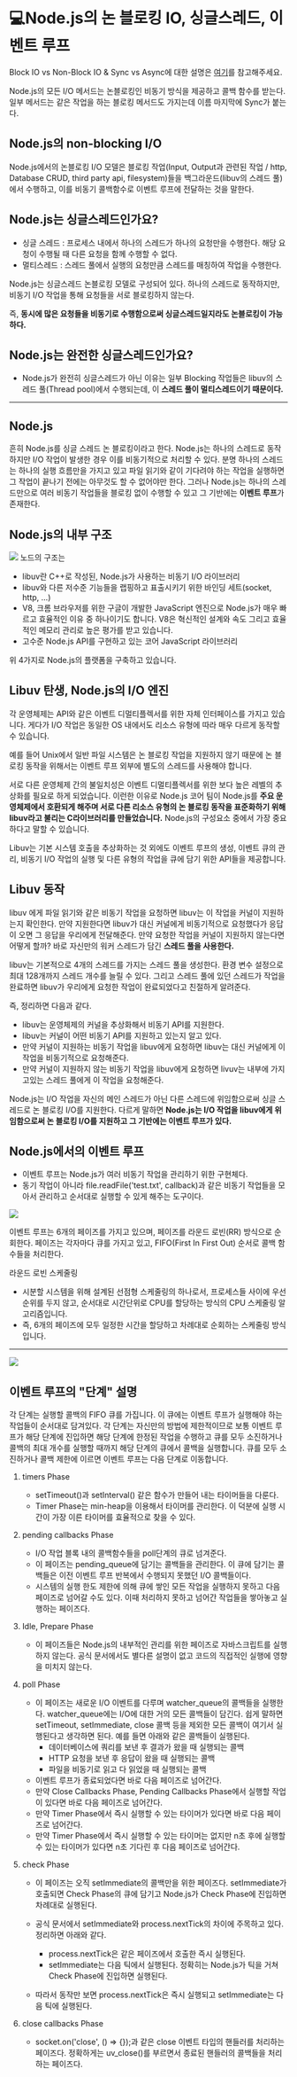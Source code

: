 # 💻Node.js의 논 블로킹 IO, 싱글스레드, 이벤트 루프
Block IO vs Non-Block IO & Sync vs Async에 대한 설명은 [여기](https://jinblog123.tistory.com/397)를 참고해주세요.

Node.js의 모든 I/O 메서드는 논블로킹인 비동기 방식을 제공하고 콜백 함수를 받는다. 일부 메서드는 같은 작업을 하는 블로킹 메서드도 가지는데 이름 마지막에 Sync가 붙는다.

## Node.js의 non-blocking I/O
Node.js에서의 논블로킹 I/O 모델은 블로킹 작업(Input, Output과 관련된 작업 / http, Database CRUD, third party api, filesystem)들을 백그라운드(libuv의 스레드 풀)에서 수행하고, 이를 비동기 콜백함수로 이벤트 루프에 전달하는 것을 말한다.

## Node.js는 싱글스레드인가요?

- 싱글 스레드 : 프로세스 내에서 하나의 스레드가 하나의 요청만을 수행한다. 해당 요청이 수행될 때 다른 요청을 함께 수행할 수 없다.
- 멀티스레드 : 스레드 풀에서 실행의 요청만큼 스레드를 매칭하여 작업을 수행한다.

Node.js는 싱글스레드 논블로킹 모델로 구성되어 있다. 하나의 스레드로 동작하지만, 비동기 I/O 작업을 통해 요청들을 서로 블로킹하지 않는다.

즉, **동시에 많은 요청들을 비동기로 수행함으로써 싱글스레드일지라도 논블로킹이 가능하다.**


## Node.js는 완전한 싱글스레드인가요?
- Node.js가 완전히 싱글스레드가 아닌 이유는 일부 Blocking 작업들은 libuv의 스레드 풀(Thread pool)에서 수행되는데, 이 **스레드 풀이 멀티스레드이기 때문이다.**
___

## Node.js 
흔히 Node.js를 싱글 스레드 논 블로킹이라고 한다. Node.js는 하나의 스레드로 동작하지만 I/O 작업이 발생한 경우 이를 비동기적으로 처리할 수 있다. 분명 하나의 스레드는 하나의 실행 흐름만을 가지고 있고 파일 읽기와 같이 기다려야 하는 작업을 실행하면 그 작업이 끝나기 전에는 아무것도 할 수 없어야만 한다. 그러나 Node.js는 하나의 스레드만으로 여러 비동기 작업들을 블로킹 없이 수행할 수 있고 그 기반에는 **이벤트 루프**가 존재한다.

## Node.js의 내부 구조
![](https://velog.velcdn.com/images%2Fjulianneyi%2Fpost%2Ff4f5de18-eb11-4b87-8679-17bb6a0f6169%2Fimage.png)
노드의 구조는 
- libuv란 C++로 작성된, Node.js가 사용하는 비동기 I/O 라이브러리
- libuv와 다른 저수준 기능들을 랩핑하고 표출시키기 위한 바인딩 세트(socket, http, ...)
- V8, 크롬 브라우저를 위한 구글이 개발한 JavaScript 엔진으로 Node.js가 매우 빠르고 효율적인 이유 중 하나이기도 합니다. V8은 혁신적인 설계와 속도 그리고 효율적인 메모리 관리로 높은 평가를 받고 있습니다.
- 고수준 Node.js API를 구현하고 있는 코어 JavaScript 라이브러리
  
위 4가지로 Node.js의 플랫폼을 구축하고 있습니다.

## Libuv 탄생, Node.js의 I/O 엔진
각 운영체제는 API와 같은 이벤트 디멀티플렉서를 위한 자체 인터페이스를 가지고 있습니다. 게다가 I/O 작업은 동일한 OS 내에서도 리소스 유형에 따라 매우 다르게 동작할 수 있습니다.

예를 들어 Unix에서 일반 파일 시스템은 논 블로킹 작업을 지원하지 않기 때문에 논 블로킹 동작을 위해서는 이벤트 루프 외부에 별도의 스레드를 사용해야 합니다.

서로 다른 운영체제 간의 불일치성은 이벤트 디멀티플렉서를 위한 보다 높은 레벨의 추상화를 필요로 하게 되었습니다. 이런한 이유로 Node.js 코어 팀이 Node.js를 **주요 운영체제에서 호환되게 해주며 서로 다른 리소스 유형의 논 블로킹 동작을 표준화하기 위해 libuv라고 불리는 C라이브러리를 만들었습니다.** Node.js의 구성요소 중에서 가장 중요하다고 말할 수 있습니다.

Libuv는 기본 시스템 호출을 추상화하는 것 외에도 이벤트 루프의 생성, 이벤트 큐의 관리, 비동기 I/O 작업의 실행 및 다른 유형의 작업을 큐에 담기 위한 API들을 제공합니다.

## Libuv 동작
libuv 에게 파일 읽기와 같은 비동기 작업을 요청하면 libuv는 이 작업을 커널이 지원하는지 확인한다. 만약 지원한다면 libuv가 대신 커널에게 비동기적으로 요청했다가 응답이 오면 그 응답을 우리에게 전달해준다. 만약 요청한 작업을 커널이 지원하지 않는다면 어떻게 할까? 바로 자신만의 워커 스레드가 담긴 **스레드 풀을 사용한다.**

libuv는 기본적으로 4개의 스레드를 가지는 스레드 풀을 생성한다. 환경 변수 설정으로 최대 128개까지 스레드 개수를 늘릴 수 있다. 그리고 스레드 풀에 있던 스레드가 작업을 완료하면 libuv가 우리에게 요청한 작업이 완료되었다고 친절하게 알려준다.

즉, 정리하면 다음과 같다.
- libuv는 운영체제의 커널을 추상화해서 비동기 API를 지원한다.
- libuv는 커널이 어떤 비동기 API를 지원하고 있는지 알고 있다.
- 만약 커널이 지원하는 비동기 작업을 libuv에게 요청하면 libuv는 대신 커널에게 이 작업을 비동기적으로 요청해준다.
- 만약 커널이 지원하지 않는 비동기 작업을 libuv에게 요청하면 livuv는 내부에 가지고있는 스레드 풀에게 이 작업을 요청해준다.

Node.js는 I/O 작업을 자신의 메인 스레드가 아닌 다른 스레드에 위임함으로써 싱글 스레드로 논 블로킹 I/O를 지원한다. 다르게 말하면 **Node.js는 I/O 작업을 libuv에게 위임함으로써 논 블로킹 I/O를 지원하고 그 기반에는 이벤트 루프가 있다.**

## Node.js에서의 이벤트 루프
- 이벤트 루프는 Node.js가 여러 비동기 작업을 관리하기 위한 구현체다.
- 동기 작업이 아니라 file.readFile('test.txt', callback)과 같은 비동기 작업들을 모아서 관리하고 순서대로 실행할 수 있게 해주는 도구이다.
  

![](https://www.korecmblog.com/static/2dcc70f2d6c5e3f8d2dae0179a149283/131f1/event-loop.webp)

이벤트 루프는 6개의 페이즈를 가지고 있으며, 페이즈를 라운드 로빈(RR) 방식으로 순회한다. 페이즈는 각자마다 큐를 가지고 있고, FIFO(First In First Out) 순서로 콜백 함수들을 처리한다.


라운드 로빈 스케줄링
- 시분할 시스템을 위해 설계된 선점형 스케줄링의 하나로서, 프로세스들 사이에 우선순위를 두지 않고, 순서대로 시간단위로 CPU를 할당하는 방식의 CPU 스케줄링 알고리즘입니다. 
- 즉, 6개의 페이즈에 모두 일정한 시간을 할당하고 차례대로 순회하는 스케줄링 방식입니다.

___

![](https://velog.velcdn.com/images%2Fnewsilver1028%2Fpost%2F1985ca77-c5c2-4007-8d0e-c63cce64cf07%2Fimage.png
)

## 이벤트 루프의 "단계" 설명
각 단계는 실행할 콜백의 FIFO 큐를 가집니다. 이 큐에는 이벤트 루프가 실행해야 하는 작업들이 순서대로 담겨있다. 각 단계는 자신만의 방법에 제한적이므로 보통 이벤트 루프가 해당 단계에 진입하면 해당 단계에 한정된 작업을 수행하고 큐를 모두 소진하거나 콜백의 최대 개수를 실행할 때까지 해당 단계의 큐에서 콜백을 실행합니다. 큐를 모두 소진하거나 콜백 제한에 이르면 이벤트 루프는 다음 단계로 이동합니다.

1. timers Phase
   - setTimeout()과 setInterval() 같은 함수가 만들어 내는 타이머들을 다룬다. 
   - Timer Phase는 min-heap을 이용해서 타이머를 관리한다. 이 덕분에 실행 시간이 가장 이른 타이머를 효율적으로 찾을 수 있다.

2. pending callbacks Phase
   - I/O 작업 블록 내의 콜백함수들을 poll단계의 큐로 넘겨준다.
   - 이 페이즈는 pending_queue에 담기는 콜백들을 관리한다. 이 큐에 담기는 콜백들은 이전 이벤트 루프 반복에서 수행되지 못했던 I/O 콜백들이다.
   - 시스템의 실행 한도 제한에 의해 큐에 쌓인 모든 작업을 실행하지 못하고 다음 페이즈로 넘어갈 수도 있다. 이때 처리하지 못하고 넘어간 작업들을 쌓아놓고 실행하는 페이즈다.

3. Idle, Prepare Phase
   - 이 페이즈들은 Node.js의 내부적인 관리를 위한 페이즈로 자바스크립트를 실행하지 않는다. 공식 문서에서도 별다른 설명이 없고 코드의 직접적인 실행에 영향을 미치지 않는다.

4. poll Phase
    - 이 페이즈는 새로운 I/O 이벤트를 다루며 watcher_queue의 콜백들을 실행한다. watcher_queue에는 I/O에 대한 거의 모든 콜백들이 담긴다. 쉽게 말하면 setTimeout, setImmediate, close 콜백 등을 제외한 모든 콜백이 여기서 실행된다고 생각하면 된다. 예를 들면 아래와 같은 콜백들이 실행된다.
        - 데이터베이스에 쿼리를 보낸 후 결과가 왔을 때 실행되는 콜백
        - HTTP 요청을 보낸 후 응답이 왔을 때 실행되는 콜백
        - 파일을 비동기로 읽고 다 읽었을 때 실행되는 콜백
    - 이벤트 루프가 종료되었다면 바로 다음 페이즈로 넘어간다.
   - 만약 Close Callbacks Phase, Pending Callbacks Phase에서 실행할 작업이 있다면 바로 다음 페이즈로 넘어간다.
   - 만약 Timer Phase에서 즉시 실행할 수 있는 타이머가 있다면 바로 다음 페이즈로 넘어간다.
   - 만약 Timer Phase에서 즉시 실행할 수 있는 타이머는 없지만 n초 후에 실행할 수 있는 타이머가 있다면 n초 기다린 후 다음 페이즈로 넘어간다.


5. check Phase
   - 이 페이즈는 오직 setImmediate의 콜백만을 위한 페이즈다. setImmediate가 호출되면 Check Phase의 큐에 담기고 Node.js가 Check Phase에 진입하면 차례대로 실행된다.

   - 공식 문서에서 setImmediate와 process.nextTick의 차이에 주목하고 있다. 정리하면 아래와 같다. 
        - process.nextTick은 같은 페이즈에서 호출한 즉시 실행된다.
        - setImmediate는 다음 틱에서 실행된다. 정확히는 Node.js가 틱을 거쳐 Check Phase에 진입하면 실행된다.
   - 따라서 동작만 보면 process.nextTick은 즉시 실행되고 setImmediate는 다음 틱에 실행된다.

6. close callbacks Phase
   - socket.on('close', () => {});과 같은 close 이벤트 타입의 핸들러를 처리하는 페이즈다. 정확하게는 uv_close()를 부르면서 종료된 핸들러의 콜백들을 처리하는 페이즈다.